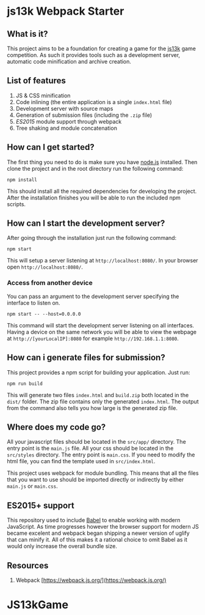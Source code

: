 # js13k Webpack Starter

## What is it?

This project aims to be a foundation for creating a game for the [js13k](http://js13kgames.com/) game competition. As such it provides tools such as a development server, automatic code minification and archive creation.

## List of features

1. JS & CSS minification
1. Code inlining (the entire application is a single `index.html` file)
1. Development server with source maps
1. Generation of submission files (including the `.zip` file)
1. *ES2015* module support through webpack
1. Tree shaking and module concatenation

## How can I get started?

The first thing you need to do is make sure you have [node.js](https://nodejs.org/en/download/current/) installed. Then clone the project and in the root directory run the following command:

```
npm install
```

This should install all the required dependencies for developing the project. After the installation finishes you will be able to run the included npm scripts.

## How can I start the development server?

After going through the installation just run the following command:

```
npm start
```

This will setup a server listening at `http://localhost:8080/`.
In your browser open `http://localhost:8080/`.

### Access from another device

You can pass an argument to the development server specifying the interface to listen on.
```
npm start -- --host=0.0.0.0
```
This command will start the development server listening on all interfaces. Having a device on the same network you will be able to view the webpage at `http://[yourLocalIP]:8080` for example `http://192.168.1.1:8080`.

## How can i generate files for submission?

This project provides a npm script for building your application. Just run:
```
npm run build
```

This will generate two files `index.html` and `build.zip` both located in the `dist/` folder. The zip file contains only the generated `index.html`. The output from the command also tells you how large is the generated zip file.

## Where does my code go?

All your javascript files should be located in the `src/app/` directory. The entry point is the `main.js` file. All your css should be located in the `src/styles` directory. The entry point is `main.css`. If you need to modify the html file, you can find the template used in `src/index.html`.

This project uses webpack for module bundling. This means that all the files that you want to use should be imported directly or indirectly by either `main.js` or `main.css`.

## ES2015+ support

This repository used to include [Babel](https://babeljs.io/) to enable working with modern JavaScript. As time progresses however the browser support for modern JS became excelent and webpack began shipping a newer version of uglify that can minify it. All of this makes it a rational choice to omit Babel as it would only increase the overall bundle size.

## Resources

1. Webpack [https://webpack.js.org/](https://webpack.js.org/)
# JS13kGame
